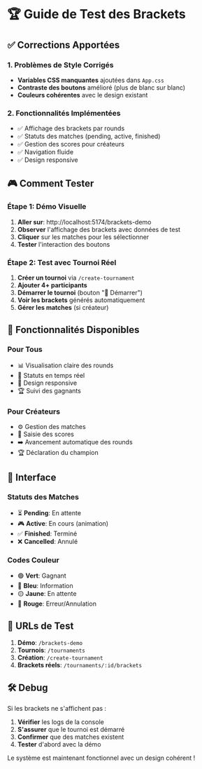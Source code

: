 # 🏆 Guide de Test des Brackets

## ✅ Corrections Apportées

### 1. Problèmes de Style Corrigés
- **Variables CSS manquantes** ajoutées dans `App.css`
- **Contraste des boutons** amélioré (plus de blanc sur blanc)
- **Couleurs cohérentes** avec le design existant

### 2. Fonctionnalités Implémentées
- ✅ Affichage des brackets par rounds
- ✅ Statuts des matches (pending, active, finished)
- ✅ Gestion des scores pour créateurs
- ✅ Navigation fluide
- ✅ Design responsive

## 🎮 Comment Tester

### Étape 1: Démo Visuelle
1. **Aller sur**: http://localhost:5174/brackets-demo
2. **Observer** l'affichage des brackets avec données de test
3. **Cliquer** sur les matches pour les sélectionner
4. **Tester** l'interaction des boutons

### Étape 2: Test avec Tournoi Réel
1. **Créer un tournoi** via `/create-tournament`
2. **Ajouter 4+ participants**
3. **Démarrer le tournoi** (bouton "🚀 Démarrer")
4. **Voir les brackets** générés automatiquement
5. **Gérer les matches** (si créateur)

## 🔧 Fonctionnalités Disponibles

### Pour Tous
- 📊 Visualisation claire des rounds
- 🎯 Statuts en temps réel
- 📱 Design responsive
- 🏆 Suivi des gagnants

### Pour Créateurs
- ⚙️ Gestion des matches
- 📝 Saisie des scores
- ➡️ Avancement automatique des rounds
- 🏆 Déclaration du champion

## 🎨 Interface

### Statuts des Matches
- ⏳ **Pending**: En attente
- 🎮 **Active**: En cours (animation)
- ✅ **Finished**: Terminé
- ❌ **Cancelled**: Annulé

### Codes Couleur
- 🟢 **Vert**: Gagnant
- 🔵 **Bleu**: Information
- 🟡 **Jaune**: En attente
- 🔴 **Rouge**: Erreur/Annulation

## 🚀 URLs de Test

1. **Démo**: `/brackets-demo`
2. **Tournois**: `/tournaments`
3. **Création**: `/create-tournament`
4. **Brackets réels**: `/tournaments/:id/brackets`

## 🛠️ Debug

Si les brackets ne s'affichent pas :
1. **Vérifier** les logs de la console
2. **S'assurer** que le tournoi est démarré
3. **Confirmer** que des matches existent
4. **Tester** d'abord avec la démo

Le système est maintenant fonctionnel avec un design cohérent !